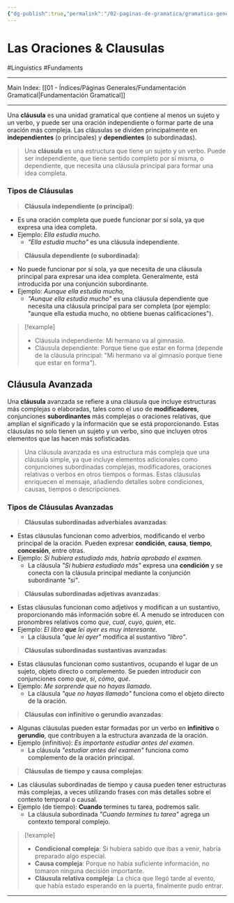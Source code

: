 ```yaml
---
{"dg-publish":true,"permalink":"/02-paginas-de-gramatica/gramatica-general/las-oraciones-and-clausulas/"}
---
```


# Las Oraciones & Clausulas
#Linguistics #Fundaments 
___
Main Index: [[01 - Índices/Páginas Generales/Fundamentación Gramatical\|Fundamentación Gramatical]]
___
Una **cláusula** es una unidad gramatical que contiene al menos un sujeto y un verbo, y puede ser una oración independiente o formar parte de una oración más compleja. Las cláusulas se dividen principalmente en **independientes** (o principales) y **dependientes** (o subordinadas).

>Una **cláusula** es una estructura que tiene un sujeto y un verbo. Puede ser independiente, que tiene sentido completo por sí misma, o dependiente, que necesita una cláusula principal para formar una idea completa.

### Tipos de Cláusulas

>**Cláusula independiente (o principal)**:

- Es una oración completa que puede funcionar por sí sola, ya que expresa una idea completa.
- Ejemplo: _Ella estudia mucho._
    - _"Ella estudia mucho"_ es una cláusula independiente.

>**Cláusula dependiente (o subordinada):**

- No puede funcionar por sí sola, ya que necesita de una cláusula principal para expresar una idea completa. Generalmente, está introducida por una conjunción subordinante.
- Ejemplo: _Aunque ella estudia mucho,_
    - _"Aunque ella estudia mucho"_ es una cláusula dependiente que necesita una cláusula principal para ser completa (por ejemplo: "aunque ella estudia mucho, no obtiene buenas calificaciones").


> [!example] 
> - Cláusula independiente: Mi hermano va al gimnasio.
> - Cláusula dependiente: Porque tiene que estar en forma (depende de la cláusula principal: "Mi hermano va al gimnasio porque tiene que estar en forma").

## Cláusula Avanzada
Una **cláusula** avanzada se refiere a una cláusula que incluye estructuras más complejas o elaboradas, tales como el uso de **modificadores**, conjunciones **subordinantes** más complejas o oraciones relativas, que amplían el significado y la información que se está proporcionando. Estas cláusulas no solo tienen un sujeto y un verbo, sino que incluyen otros elementos que las hacen más sofisticadas.

> Una cláusula avanzada es una estructura más compleja que una cláusula simple, ya que incluye elementos adicionales como conjunciones subordinadas complejas, modificadores, oraciones relativas o verbos en otros tiempos o formas. Estas cláusulas enriquecen el mensaje, añadiendo detalles sobre condiciones, causas, tiempos o descripciones.

### Tipos de Cláusulas Avanzadas

>**Cláusulas subordinadas adverbiales avanzadas**:
- Estas cláusulas funcionan como adverbios, modificando el verbo principal de la oración. Pueden expresar **condición**, **causa**, **tiempo**, **concesión**, entre otras.
- Ejemplo: _Si hubiera estudiado más, habría aprobado el examen._
    - La cláusula _"Si hubiera estudiado más"_ expresa una **condición** y se conecta con la cláusula principal mediante la conjunción subordinante _"si"_.

>**Cláusulas subordinadas adjetivas avanzadas**:
- Estas cláusulas funcionan como adjetivos y modifican a un sustantivo, proporcionando más información sobre él. A menudo se introducen con pronombres relativos como _que_, _cual_, _cuyo_, _quien_, etc.
- Ejemplo: _El libro **que** leí ayer es muy interesante._
    - La cláusula _"que leí ayer"_ modifica al sustantivo _"libro"_.

>**Cláusulas subordinadas sustantivas avanzadas**:
- Estas cláusulas funcionan como sustantivos, ocupando el lugar de un sujeto, objeto directo o complemento. Se pueden introducir con conjunciones como _que_, _si_, _cómo_, _qué_.
- Ejemplo: _Me sorprende que no hayas llamado._
    - La cláusula _"que no hayas llamado"_ funciona como el objeto directo de la oración.

>**Cláusulas con infinitivo o gerundio avanzadas**:
- Algunas cláusulas pueden estar formadas por un verbo en **infinitivo** o **gerundio**, que contribuyen a la estructura avanzada de la oración.
- Ejemplo (infinitivo): _Es importante estudiar antes del examen._
    - La cláusula _"estudiar antes del examen"_ funciona como complemento de la oración principal.

>**Cláusulas de tiempo y causa complejas**:
- Las cláusulas subordinadas de tiempo y causa pueden tener estructuras más complejas, a veces utilizando frases con más detalles sobre el contexto temporal o causal.
- Ejemplo (de tiempo): **Cuando** termines tu tarea, podremos salir.
    - La cláusula subordinada _"Cuando termines tu tarea"_ agrega un contexto temporal complejo.

> [!example]
> 
> - **Condicional compleja**: Si hubiera sabido que ibas a venir, habría preparado algo especial.
> - **Causa compleja**: Porque no había suficiente información, no tomaron ninguna decisión importante.
> - **Cláusula relativa compleja**: La chica que llegó tarde al evento, que había estado esperando en la puerta, finalmente pudo entrar.


___